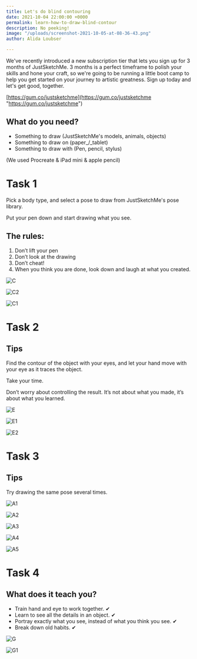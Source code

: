 ```yaml
---
title: Let's do blind contouring
date: 2021-10-04 22:00:00 +0000
permalink: learn-how-to-draw-blind-contour
description: No peeking!
image: "/uploads/screenshot-2021-10-05-at-08-36-43.png"
author: Alida Loubser

---
```

We've recently introduced a new subscription tier that lets you sign up for 3 months of JustSketchMe. 3 months is a perfect timeframe to polish your skills and hone your craft, so we're going to be running a little boot camp to help you get started on your journey to artistic greatness. Sign up today and let's get good, together.

[https://gum.co/justsketchme](https://gum.co/justsketchme "https://gum.co/justsketchme")

## What do you need?

* Something to draw (JustSketchMe's models, animals, objects)
* Something to draw on (paper_/_tablet)
* Something to draw with (Pen, pencil, stylus)

(We used Procreate & iPad mini & apple pencil)

# Task 1

Pick a body type, and select a pose to draw from JustSketchMe's pose library.

Put your pen down and start drawing what you see.

## The rules:

1. Don’t lift your pen
2. Don’t look at the drawing
3. Don’t cheat!
4. When you think you are done, look down and laugh at what you created.

![C](https://imagedelivery.net/mdSbb1GKWP_xXxxsYl5evQ/be7ce591-d086-44bb-420d-dedafc887700/optimised)

![C2](https://imagedelivery.net/mdSbb1GKWP_xXxxsYl5evQ/b7bd7d63-c12b-4b71-61a8-3e4f9b901800/optimised)

![C1](https://imagedelivery.net/mdSbb1GKWP_xXxxsYl5evQ/0247fca6-a041-473f-90a2-dffa7f4e7f00/optimised)

# Task 2

## Tips

Find the contour of the object with your eyes, and let your hand move with your eye as it traces the object.

Take your time.

Don’t worry about controlling the result. It’s not about what you made, it’s about what you learned.

![E](https://imagedelivery.net/mdSbb1GKWP_xXxxsYl5evQ/339a4961-31a9-44c5-37d7-cc89f1d2f800/optimised)

![E1](https://imagedelivery.net/mdSbb1GKWP_xXxxsYl5evQ/2be2a954-36a5-461e-2890-3a7912426100/optimised)

![E2](https://imagedelivery.net/mdSbb1GKWP_xXxxsYl5evQ/cb20139a-8dc9-4ae2-45ac-0e9488050b00/optimised)

# Task 3

## Tips

Try drawing the same pose several times.

![A1](https://imagedelivery.net/mdSbb1GKWP_xXxxsYl5evQ/0bde8090-b4bd-4ede-7532-3aab189d2b00/optimised)

![A2](https://imagedelivery.net/mdSbb1GKWP_xXxxsYl5evQ/1fe14f0e-0c6c-43ac-55eb-771a28e0d600/optimised)

![A3](https://imagedelivery.net/mdSbb1GKWP_xXxxsYl5evQ/0e2dc3ad-8763-447c-98f1-5dfad68dfd00/optimised)

![A4](https://imagedelivery.net/mdSbb1GKWP_xXxxsYl5evQ/b73c88db-56ce-45ae-50d3-9c7e21bac200/optimised)

![A5](https://imagedelivery.net/mdSbb1GKWP_xXxxsYl5evQ/e943266a-0a7d-493f-9b80-087db5bf2000/optimised)

# Task 4

## What does it teach you?

* Train hand and eye to work together. ✔
* Learn to see all the details in an object. ✔
* Portray exactly what you see, instead of what you think you see. ✔
* Break down old habits. ✔

![G](https://imagedelivery.net/mdSbb1GKWP_xXxxsYl5evQ/c3515be0-4f91-4b9e-bc9e-adc620ce1e00/optimised)

![G1](https://imagedelivery.net/mdSbb1GKWP_xXxxsYl5evQ/661e5055-d9f8-45f7-4b7c-eb0fc192b500/optimised)